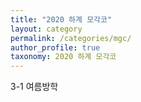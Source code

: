 ```yaml
---
title: "2020 하계 모각코"
layout: category
permalink: /categories/mgc/
author_profile: true
taxonomy: 2020 하계 모각코
---
```

3-1 여름방학
